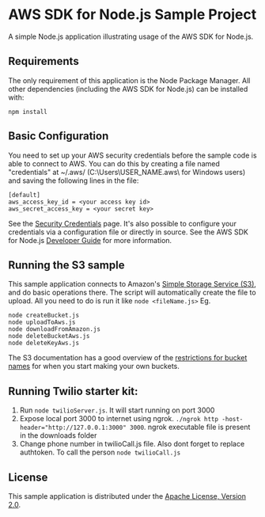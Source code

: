 # AWS SDK for Node.js Sample Project

A simple Node.js application illustrating usage of the AWS SDK for Node.js.

## Requirements

The only requirement of this application is the Node Package Manager. All other
dependencies (including the AWS SDK for Node.js) can be installed with:

    npm install

## Basic Configuration

You need to set up your AWS security credentials before the sample code is able
to connect to AWS. You can do this by creating a file named "credentials" at ~/.aws/ 
(C:\Users\USER_NAME\.aws\ for Windows users) and saving the following lines in the file:

    [default]
    aws_access_key_id = <your access key id>
    aws_secret_access_key = <your secret key>

See the [Security Credentials](http://aws.amazon.com/security-credentials) page.
It's also possible to configure your credentials via a configuration file or
directly in source. See the AWS SDK for Node.js [Developer Guide](http://docs.aws.amazon.com/AWSJavaScriptSDK/guide/node-configuring.html)
for more information.

## Running the S3 sample

This sample application connects to Amazon's [Simple Storage Service (S3)](http://aws.amazon.com/s3),
and do basic operations there. The script will automatically
create the file to upload. All you need to do is run it like `node <fileName.js>` 
Eg.

    node createBucket.js
    node uploadToAws.js
    node downloadFromAmazon.js
    node deleteBucketAws.js
    node deleteKeyAws.js

The S3 documentation has a good overview of the [restrictions for bucket names](http://docs.aws.amazon.com/AmazonS3/latest/dev/BucketRestrictions.html)
for when you start making your own buckets.


## Running Twilio starter kit: 
1. Run `node twilioServer.js`. It will start running on port 3000
2. Expose local port 3000 to internet using ngrok. `./ngrok http -host-header="http://127.0.0.1:3000" 3000`. ngrok executable file is present in the downloads folder
3. Change phone number in twilioCall.js file. Also dont forget to replace authtoken. To call the person `node twilioCall.js`


## License

This sample application is distributed under the
[Apache License, Version 2.0](http://www.apache.org/licenses/LICENSE-2.0).

